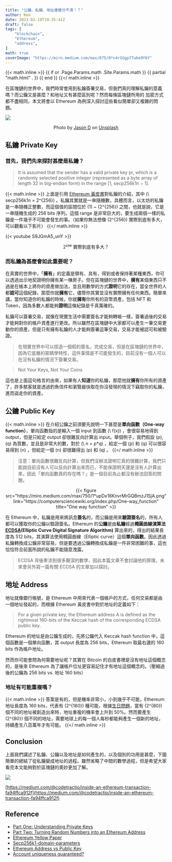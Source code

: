 ```yaml
---
title: "公鑰、私鑰、地址傻傻分不清！？"
author: Ken
date: 2023-02-19T19:35:41Z
draft: false
tags: [
    "blockchain",
    "Ethereum",
    "address",
]
math: true
coverImage: "https://miro.medium.com/max/875/0*n4rSGgp77ube9Y6Y"
---
```

{{< math.inline >}}
{{ if or .Page.Params.math .Site.Params.math }}
{{ partial "math.html" . }}
{{ end }}
{{</ math.inline >}}

在區塊鏈的世界中，我們時常會用到私鑰簽署交易，但我們真的理解私鑰的意義嗎？而公鑰又是甚麼？和地址又有甚麼區別呢？然而每條區塊鏈所用的 加密方式都不盡相同，本文將會以 Ethereum 為例深入探討這些看似簡單卻又複雜的問題。

![](https://miro.medium.com/max/875/0*n4rSGgp77ube9Y6Y)

<center>Photo by  <a href="https://unsplash.com/@jasondeblooisphotography?utm_source=medium&utm_medium=referral">Jason D</a> on <a href="https://unsplash.com/?utm_source=medium&utm_medium=referral">Unsplash</a></center>

## 私鑰 Private Key

### 首先，我們先來探討甚麼是私鑰？ ###

> It is assumed that the sender has a valid private key pr, which is a randomly selected positive integer (represented as a byte array of length 32 in big-endian form) in the range [1, secp256k1n − 1].

{{< math.inline >}}
上面是引用  <a href="http://gavwood.com/paper.pdf">Ethereum 黃皮書</a>對私鑰的介紹，其中 \(\ secp256k1n = 2^{256}\) 。私鑰其實就是一串隨機數，具體而言，以太坊的私鑰是一串隨機正整數，而這個值的區間位於 \(1\) ~ \(2^{256}\) 之間，也就是說，它是一串隨機生成的 256 bits 序列。這個 range 是非常巨大的，要生成兩個一樣的私鑰是一件幾乎不可能會發生的事。（如果你無法想像 \(2^{256}\) 實際到底有多大，可以觀看以下影片）
{{</ math.inline >}}

{{< youtube S9JGmA5_unY >}}
<center>2²⁵⁶ 實際到底有多大？</center>

### 而私鑰為甚麼會如此重要呢？ ###

在真實的世界中，「**擁有**」的定義是領有、具有，得到或者保持著某種東西，你可以透過出示地契證明你擁有某一棟房子。但在區塊鏈的世界中，**擁有**某個東西只不過是在帳本上將你的資產做加法，並且用數學的方式**證明**它的存在，當全世界的人都**認可**這個紀錄，那麼你就**擁有**它，儘管你其實並沒有實際擁有任何東西。簡單來講，當你知道你的私鑰的時候，你就**擁有**你所有的貨幣資產，包括 NFT 和 Token，因為多數人都能夠**證明**這條紀錄是千真萬確的。

私鑰可以簽署交易，就像在現實生活中需要簽名才能夠轉帳一樣，簽署過後的交易才能夠對你的帳戶資產進行更改。所以雖然在區塊鏈中大家都可以產生一筆交易更動你的資產，但是只有擁有私鑰的人才能夠簽署這筆交易，交易才能被認可和被驗證。

> 在現實世界中可以捏造一個假的簽名，完成交易，但是在區塊鏈的世界中，因為它底層的密碼學特性，這件事情是不可能發生的，目前沒有一個人可以在沒有私鑰的情況下簽署交易。

> Not Your Keys, Not Your Coins

這也是上面這句格言的由來，如果有人**知道**你的私鑰，那麼他就**擁有**你所有的資產了，許多駭客就是透過釣魚信件和瀏覽器快取在你沒發現的情況下竊取你的私鑰，進而盜走你的資產。

## 公鑰 Public Key

{{< math.inline >}}
在介紹公鑰之前須要先說明一下甚麼是<b>單向函數（One-way function）</b>，單向函數指的是輸入一個 input 到函數 \(\ f(x)\) ，會很容易地得到 output，但是只給定 output 卻很難反向計算出 input。舉個例子，我們假設 \(p\), \(q\) 為質數，並且是非常大的數，對於 \(\ n = p*q\) ，給定一個 \(p\) 和 \(q\) 可以很容易得到 \(n\) ，但給定一個 \(n\) 卻很難得出 \(p\) 和 \(q\) 。
{{</ math.inline >}}

> 注意：單向函數很難反向計算，但我們沒辦法證明它真的很難計算，我們只能說目前沒有人可以反向計算出來而已，不能保證明天還是沒有人計算出來，因此「單向函數真的存在嗎？」是一個目前為止都沒有辦法回答的問題。


<center>{{< figure src="https://miro.medium.com/max/750/1*upDx16KnvrMrGQBmzJ1SjA.png" link="https://computersciencewiki.org/index.php/One-way_function" title="One way function" >}}</center>

在 Ethereum 中，私鑰是用來將訊息**簽名**的，而公鑰是用來**驗證簽名**的，所有人都可以獲取你的公鑰以驗證簽名。Ethereum 的**公鑰**是由**私鑰**經過**橢圓曲線演算法** [**ECDSA**](https://en.wikipedia.org/wiki/Elliptic_Curve_Digital_Signature_Algorithm)**(Elliptic Curve Digital Signature Algorithm)**  算出來的，得出的結果長度為 512 bits，其演算法使用橢圓曲線（Elliptic curve）這個**單向函數**。因此透過私鑰轉換成公鑰非常容易，但是要透過公鑰轉換成私鑰是一件非常困難的事，這也恰恰符合前面所說的私鑰不能隨意洩露。

> ECDSA 背後牽涉到很多艱深的數學，因此本篇文章不會討論他的原理，未來會另外寫一篇有關 ECDSA 的文章加以探討。

## 地址 Address

地址就像銀行帳號，是 Ethereum 中用來代表一個帳戶的方式，任何交易都是由一個地址發起的，而根據 Ethereum 黃皮書中對於地址的定義如下：

> For a given private key, the Ethereum address A is defined as the rightmost 160-bits of the Keccak hash of the corresponding ECDSA public key.

Ethereum 的地址是由公鑰生成的，先將公鑰代入 Keccak hash function 中，這個函數是一個單向函數，其 output 長度為 256 bits，Ethereum 取最右邊的 160 bits 作為帳戶地址。

然而你可能會問為何需要地址呢？其實在 Bitcoin 的白皮書裡是沒有地址這個概念的，是後來 Ethereum 為了讓帳戶位址更容易記住才有地址這個概念的。（壓縮過後的公鑰為 256 bits vs. 地址 160 bits）

### 地址有可能重複嗎？ ###

{{< math.inline >}}
答案是有的，但是機率非常小，小到幾乎不可能，Ethereum 地址長度為 160 bits，代表有 \(2^{160}\) 種可能，根據<a href="https://zh.wikipedia.org/zh-tw/%E7%94%9F%E6%97%A5%E5%95%8F%E9%A1%8C">生日問題</a>，當有 \(2^{80}\) 個不同的地址被創造出來時，地址重複的機率會上升到 50%。然而要產生 \(2^{80}\) 個不同的地址，需要地球上的每一個人每秒都能夠產生一個新的地址，持續產生八百萬年才有可能。
{{</ math.inline >}}

## Conclusion

上面我們講述了私鑰、公鑰以及地址是如何產生的，以及個別的功用是甚麼，下圖簡單的總結了從私鑰變成地址的過程。雖然省略了中間的數學過程，但是希望大家看完本文能夠對於區塊鏈的奧妙更加了解。

![](https://miro.medium.com/max/875/1*1RkWbm58snAEi325ltzbDA.png)

[https://medium.com/@codetractio/inside-an-ethereum-transaction-fa94ffca912f](https://medium.com/@codetractio/inside-an-ethereum-transaction-fa94ffca912f)

## Reference

-   [Part One: Understanding Private Keys](https://medium.com/portis/part-one-understanding-private-keys-311389737fbe)
-   [Part Two: Turning Random Numbers into an Ethereum Address](https://medium.com/portis/part-two-turning-random-numbers-into-an-ethereum-address-3928f56b225c)
-   [Ethereum Yellow Paper](http://gavwood.com/paper.pdf)
-   [Secp256k1-domain-parameters](https://www.cs.utexas.edu/users/moore/acl2/manuals/current/manual/index-seo.php/ECURVE____SECP256K1-DOMAIN-PARAMETERS#:~:text=Domain%20parameters%20of%20the%20secp256k1,the%20curve%2C%20as%20nullary%20functions.)
-   [Ethereum Address vs Public Key](https://ethereum.stackexchange.com/questions/33171/ethereum-address-vs-public-key)
-   [Account uniqueness guaranteed?](https://ethereum.stackexchange.com/questions/4299/account-uniqueness-guaranteed)